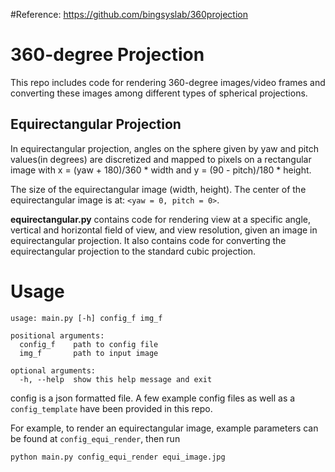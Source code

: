 #Reference: https://github.com/bingsyslab/360projection

# 360-degree Projection

This repo includes code for rendering 360-degree images/video frames and converting these images among different types of spherical projections.

## Equirectangular Projection

In equirectangular projection, angles on the sphere given by yaw and pitch values(in degrees) are discretized and mapped to pixels on a rectangular image with x = (yaw + 180)/360 * width and y = (90 - pitch)/180 * height. 

The size of the equirectangular image (width, height). The center of the equirectangular image is at: ```<yaw = 0, pitch = 0>```.

**equirectangular.py** contains code for rendering view at a specific angle, vertical and horizontal field of view, and view resolution, given an image in equirectangular projection. It also contains code for converting the equirectangular projection to the standard cubic projection.


# Usage
```
usage: main.py [-h] config_f img_f

positional arguments:
  config_f    path to config file
  img_f       path to input image

optional arguments:
  -h, --help  show this help message and exit
```
config is a json formatted file. A few example config files as well as a `config_template` have been provided in this repo.

For example, to render an equirectangular image, example parameters can be found at `config_equi_render`, then run
```
python main.py config_equi_render equi_image.jpg
```
